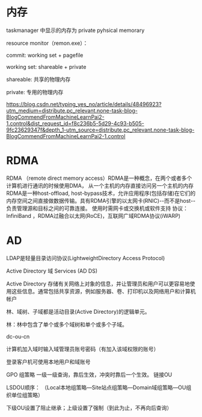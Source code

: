 # 内存
taskmanager 中显示的内存为 private pyhsical memorary

resource monitor（remon.exe）：

commit: working set + pagefile

working set: shareable + private

shareable: 共享的物理内存

private: 专用的物理内存


https://blog.csdn.net/typing_yes_no/article/details/48496923?utm_medium=distribute.pc_relevant.none-task-blog-BlogCommendFromMachineLearnPai2-1.control&dist_request_id=f8c236b5-5d29-4c93-b505-9fc23629347f&depth_1-utm_source=distribute.pc_relevant.none-task-blog-BlogCommendFromMachineLearnPai2-1.control

# RDMA
RDMA （remote direct memory access）RDMA是一种概念，在两个或者多个计算机进行通讯的时候使用DMA， 从一个主机的内存直接访问另一个主机的内存
RDMA是一种host-offload, host-bypass技术，允许应用程序(包括存储)在它们的内存空间之间直接做数据传输。具有RDMA引擎的以太网卡(RNIC)--而不是host--负责管理源和目标之间的可靠连接。
使用时需网卡或交换机或软件支持  协议：InfiniBand ，RDMA过融合以太网(RoCE)，互联网广域RDMA协议(iWARP)


# AD

LDAP是轻量目录访问协议(LightweightDirectory Access Protocol)

Active Directory 域 Services (AD DS)

Active Directory 存储有关网络上对象的信息，并让管理员和用户可以更容易地使用这些信息。通常包括共享资源，例如服务器、卷、打印机以及网络用户和计算机帐户

林、域树、子域都是活动目录(Active Directory)的逻辑单元。

林：林中包含了单个或多个域树和单个或多个子域。

dc-ou-cn

计算机加入域时输入域管理员账号密码（有加入该域权限的账号）

登录客户机可使用本地用户和域账号

GPO 组策略  一级一级查询，靠后生效，冲突时靠后一个生效。  链接OU

LSDOU顺序： （Local本地组策略—Site站点组策略—Domain域组策略—OU组织单位组策略）

下级OU设置了阻止继承；上级设置了强制（到此为止，不再向后查询）

